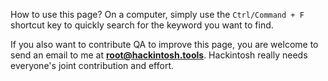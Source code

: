 How to use this page? On a computer, simply use the `Ctrl/Command + F` shortcut key to quickly search for the keyword you want to find.

If you also want to contribute QA to improve this page, you are welcome to send an email to me at **root@hackintosh.tools**. Hackintosh really needs everyone's joint contribution and effort. 